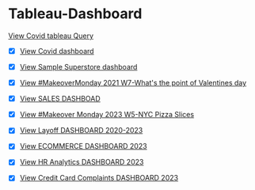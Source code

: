 # Tableau-Dashboard
[View Covid tableau Query](https://github.com/Sumaya524/Tableau-Dashboard/blob/main/Covid%20TableauQuery.sql)

- [x] [View Covid dashboard](https://public.tableau.com/views/CovidDasboard_16760608598840/Dashboard1?:language=en-US&:display_count=n&:origin=viz_share_link)

- [x] [View Sample Superstore dashboard](https://public.tableau.com/views/Sample-Superstore_16764789880940/SampleSuperstore_1?:language=en-US&:display_count=n&:origin=viz_share_link)

- [x] [View #MakeoverMonday 2021 W7-What's the point of Valentines day](https://public.tableau.com/views/MakeoverMonday2021W7-WhatspointofValentinesDay/MakeoverMonday2021W7-WhatsthepointofValentinesday?:language=en-US&:display_count=n&:origin=viz_share_link)

- [x] [View SALES DASHBOAD](https://public.tableau.com/views/SalesDashboard_16764975949820/SalesDashboard?:language=en-US&:display_count=n&:origin=viz_share_link)

- [x] [View #Makeover Monday 2023 W5-NYC Pizza Slices](https://public.tableau.com/views/MakeoverMonday2023NYCPizzaSlices/MakeoverMonday2023W5NYCPizzaSlices?:language=en-US&:display_count=n&:origin=viz_share_link)

- [x] [View Layoff DASHBOARD 2020-2023](https://public.tableau.com/views/LayoffDashboard2020-2023/Dashboard1?:language=en-US&:display_count=n&:origin=viz_share_link)

- [x] [View ECOMMERCE DASHBOARD 2023](https://public.tableau.com/views/EcommerceSalesDashboard_16770174620440/Dashboard?:language=en-US&:display_count=n&:origin=viz_share_link)

- [x] [View HR Analytics DASHBOARD 2023](https://public.tableau.com/views/HRAnalytics_16769164457390/HRANALYTICSDASHBOARD?:language=en-US&:display_count=n&:origin=viz_share_link)


 - [x] [View Credit Card Complaints DASHBOARD 2023](https://public.tableau.com/views/CreditCardComplaintsDasboard/Dashboard?:language=en-US&publish=yes&:display_count=n&:origin=viz_share_link)
